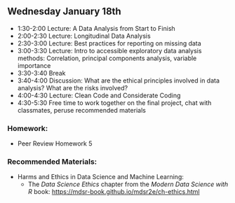 ## Wednesday January 18th

  * 1:30-2:00 Lecture: A Data Analysis from Start to Finish 
  * 2:00-2:30 Lecture: Longitudinal Data Analysis
  * 2:30-3:00 Lecture: Best practices for reporting on missing data
  * 3:00-3:30 Lecture: Intro to accessible exploratory data analysis methods: Correlation, principal components analysis, variable importance
  * 3:30-3:40 Break
  * 3:40-4:00 Discussion: What are the ethical principles involved in data analysis? What are the risks involved?
  * 4:00-4:30 Lecture: Clean Code and Considerate Coding
  * 4:30-5:30 Free time to work together on the final project, chat with classmates, peruse recommended materials

### Homework: 

  * Peer Review Homework 5

### Recommended Materials: 

  * Harms and Ethics in Data Science and Machine Learning: 
    * The *Data Science Ethics* chapter from the *Modern Data Science with R* book: <https://mdsr-book.github.io/mdsr2e/ch-ethics.html>